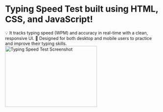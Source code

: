 <h1>Typing Speed Test built using HTML, CSS, and JavaScript!</h1>
💡 It tracks typing speed (WPM) and accuracy in real-time with a clean, responsive UI.
🎯 Designed for both desktop and mobile users to practice and improve their typing skills.
<img src="https://media.licdn.com/dms/image/v2/D562DAQFL-n6EvKO9tQ/profile-treasury-image-shrink_800_800/profile-treasury-image-shrink_800_800/0/1737561957103?e=1752832800&v=beta&t=EsLqZ0zWYGoDWAISelDBRgLP-MbMM2yALjN8f6VDu6M" alt="Typing Speed Test Screenshot" width="300" height="200">
